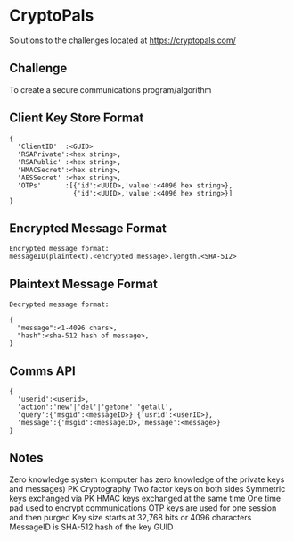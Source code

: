 # CryptoPals
Solutions to the challenges located at https://cryptopals.com/

## Challenge
To create a secure communications program/algorithm

## Client Key Store Format
```
{
  'ClientID'  :<GUID>
  'RSAPrivate':<hex string>,
  'RSAPublic' :<hex string>,
  'HMACSecret':<hex string>,
  'AESSecret' :<hex string>,
  'OTPs'      :[{'id':<UUID>,'value':<4096 hex string>},
                {'id':<UUID>,'value':<4096 hex string>}]
}
```

## Encrypted Message Format
```
Encrypted message format:
messageID(plaintext).<encrypted message>.length.<SHA-512>

```

## Plaintext Message Format
```
Decrypted message format:

{
  "message":<1-4096 chars>,
  "hash":<sha-512 hash of message>,
}
```

## Comms API
```
{
  'userid':<userid>,
  'action':'new'|'del'|'getone'|'getall',
  'query':{'msgid':<messageID>}|{'usrid':<userID>},
  'message':{'msgid':<messageID>,'message':<message>}
}
```

## Notes
Zero knowledge system (computer has zero knowledge of the private keys and messages)
PK Cryptography
Two factor keys on both sides
Symmetric keys exchanged via PK
HMAC keys exchanged at the same time
One time pad used to encrypt communications
OTP keys are used for one session and then purged
Key size starts at 32,768 bits or 4096 characters
MessageID is SHA-512 hash of the key GUID
